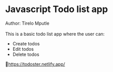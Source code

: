 # Javascript Todo list app
Author: Tirelo Mputle <br>
<br>
This is a basic todo list app where the user can: <br>
* Create todos
* Edit todos
* Delete todos

🔗https://todoster.netlify.app/
